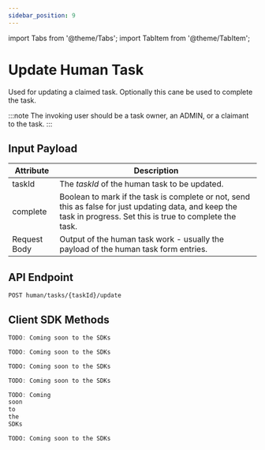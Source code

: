 ```yaml
---
sidebar_position: 9
---
```


import Tabs from '@theme/Tabs'; import TabItem from '@theme/TabItem';

# Update Human Task

Used for updating a claimed task. Optionally this cane be used to complete the task.

:::note 
The invoking user should be a task owner, an ADMIN, or a claimant to the task. 
:::

## Input Payload

| Attribute    | Description                                                                                                         |
|--------------|---------------------------------------------------------------------------------------------------------------------| 
| taskId       | The *taskId* of the human task to be updated.                                                           | 
| complete     | Boolean to mark if the task is complete or not, send this as false for just updating data, and keep the task in progress. Set this is true to complete the task. | 
| Request Body | Output of the human task work - usually the payload of the human task form entries.                                | 

## API Endpoint

```
POST human/tasks/{taskId}/update
```

## Client SDK Methods

<Tabs>
<TabItem value="Java" label="Java">

```java
TODO: Coming soon to the SDKs
```

</TabItem>
<TabItem value="Go" label="Go">

```go
TODO: Coming soon to the SDKs
```

</TabItem>
<TabItem value="Python" label="Python">

```python
TODO: Coming soon to the SDKs
```

</TabItem>
<TabItem value="CSharp" label="C#">

```csharp
TODO: Coming soon to the SDKs
```

</TabItem>
<TabItem value="JavaScript" label="JavaScript">

```javascript
TODO: Coming
soon
to
the
SDKs
```

</TabItem>
<TabItem value="Clojure" label="Clojure">

```clojure
TODO: Coming soon to the SDKs
```

</TabItem>
</Tabs>
